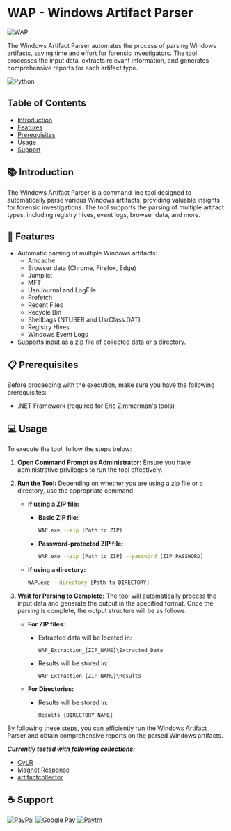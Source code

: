 # WAP - Windows Artifact Parser

![WAP](https://github.com/user-attachments/assets/c4428f83-a8d7-4acb-be72-522b3bd5b48e)

The Windows Artifact Parser automates the process of parsing Windows artifacts, saving time and effort for forensic investigators. The tool processes the input data, extracts relevant information, and generates comprehensive reports for each artifact type.

![Python](https://img.shields.io/badge/python-3670A0?style=for-the-badge&logo=python&logoColor=ffdd54)

## Table of Contents

- [Introduction](#-introduction)
- [Features](#-features)
- [Prerequisites](#-prerequisites)
- [Usage](#-usage)
- [Support](#coffee-support)

## 📚 Introduction

The Windows Artifact Parser is a command line tool designed to automatically parse various Windows artifacts, providing valuable insights for forensic investigations. The tool supports the parsing of multiple artifact types, including registry hives, event logs, browser data, and more.

## 🚀 Features

- Automatic parsing of multiple Windows artifacts:
  - Amcache
  - Browser data (Chrome, Firefox, Edge)
  - Jumplist
  - MFT
  - UsnJournal and LogFile
  - Prefetch
  - Recent Files
  - Recycle Bin
  - Shellbags (NTUSER and UsrClass.DAT)
  - Registry Hives
  - Windows Event Logs
- Supports input as a zip file of collected data or a directory.

## 📋 Prerequisites

Before proceeding with the execution, make sure you have the following prerequisites:

- .NET Framework (required for Eric Zimmerman's tools)

## 💻 Usage

To execute the tool, follow the steps below:

1. **Open Command Prompt as Administrator:**
   Ensure you have administrative privileges to run the tool effectively.

2. **Run the Tool:**
   Depending on whether you are using a zip file or a directory, use the appropriate command.

   - **If using a ZIP file:**
     - **Basic ZIP file:**
       ```sh
       WAP.exe --zip [Path to ZIP]
       ```
     - **Password-protected ZIP file:**
       ```sh
       WAP.exe --zip [Path to ZIP] --password [ZIP PASSWORD]
       ```

   - **If using a directory:**
     ```sh
     WAP.exe --directory [Path to DIRECTORY]
     ```

3. **Wait for Parsing to Complete:**
   The tool will automatically process the input data and generate the output in the specified format. Once the parsing is complete, the output structure will be as follows:

   - **For ZIP files:**
     - Extracted data will be located in:
       ```
       WAP_Extraction_[ZIP_NAME]\Extracted_Data
       ```
     - Results will be stored in:
       ```
       WAP_Extraction_[ZIP_NAME]\Results
       ```

   - **For Directories:**
     - Results will be stored in:
       ```
       Results_[DIRECTORY_NAME]
       ```

By following these steps, you can efficiently run the Windows Artifact Parser and obtain comprehensive reports on the parsed Windows artifacts.

***Currently tested with following collections:***
- [CyLR](https://github.com/orlikoski/CyLR)
- [Magnet Response](https://www.magnetforensics.com/resources/magnet-response/)
- [artifactcollector](https://github.com/forensicanalysis/artifactcollector)

## :coffee: Support

[![PayPal](https://img.shields.io/badge/PayPal-00457C?style=for-the-badge&logo=paypal&logoColor=white)](https://www.paypal.me/sanketbaraiya16)
[![Google Pay](https://img.shields.io/badge/GooglePay-%233780F1.svg?style=for-the-badge&logo=Google-Pay&logoColor=white)](https://mega.nz/file/5AgGWYJY#OS2bS3sbPkUai0lE9wW6ymq_Ub1gLHn2XCZVanMWYts)
[![Paytm](https://img.shields.io/badge/Paytm-1C2C94?style=for-the-badge&logo=paytm&logoColor=05BAF3)](https://mega.nz/file/kBwSxKpL#BMColiA74JWw1cXx7Z0LdpEjBRmkc6rp5oWmq23pXNY)
